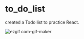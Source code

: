 # to_do_list
created a Todo list to practice React.

![ezgif com-gif-maker](https://user-images.githubusercontent.com/110901252/208121871-129465c1-3a14-419f-9791-9892a1de1818.gif)
